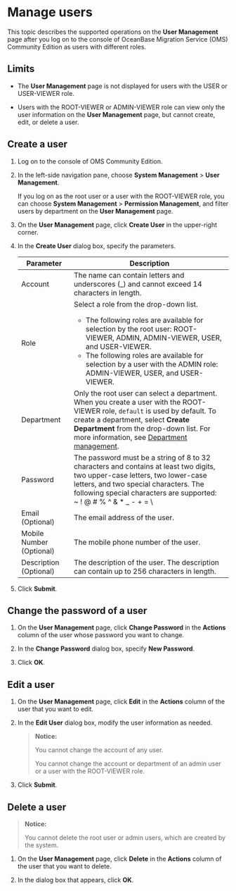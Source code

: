 # Manage users

This topic describes the supported operations on the **User Management** page after you log on to the console of OceanBase Migration Service (OMS) Community Edition as users with different roles.

## Limits

* The **User Management** page is not displayed for users with the USER or USER-VIEWER role.

* Users with the ROOT-VIEWER or ADMIN-VIEWER role can view only the user information on the **User Management** page, but cannot create, edit, or delete a user.

## Create a user

1. Log on to the console of OMS Community Edition.

2. In the left-side navigation pane, choose **System Management** > **User Management**.

   If you log on as the root user or a user with the ROOT-VIEWER role, you can choose **System Management** > **Permission Management**, and filter users by department on the **User Management** page.

3. On the **User Management** page, click **Create User** in the upper-right corner.

4. In the **Create User** dialog box, specify the parameters.

   | Parameter | Description |
   |------|--------------------------------------------------------------------------|
   | Account | The name can contain letters and underscores (_) and cannot exceed 14 characters in length.  |
   | Role | Select a role from the drop-down list. <ul><li>The following roles are available for selection by the root user: ROOT-VIEWER, ADMIN, ADMIN-VIEWER, USER, and USER-VIEWER.  <li>The following roles are available for selection by a user with the ADMIN role: ADMIN-VIEWER, USER, and USER-VIEWER. </ul> |
   | Department | Only the root user can select a department. When you create a user with the ROOT-VIEWER role, `default` is used by default. To create a department, select **Create Department** from the drop-down list. For more information, see [Department management](../1.permission-management/3.department-management.md).  |
   | Password | The password must be a string of 8 to 32 characters and contains at least two digits, two upper-case letters, two lower-case letters, and two special characters. The following special characters are supported:<br>~ ! @ # % ^ & * _ - + = \ | ( ) { } : ; , . ? /[] |
   | Email (Optional) | The email address of the user.  |
   | Mobile Number (Optional) | The mobile phone number of the user.  |
   | Description (Optional) | The description of the user. The description can contain up to 256 characters in length.  |

5. Click **Submit**.

## Change the password of a user

1. On the **User Management** page, click **Change Password** in the **Actions** column of the user whose password you want to change.

2. In the **Change Password** dialog box, specify **New Password**.

3. Click **OK**.

## Edit a user

1. On the **User Management** page, click **Edit** in the **Actions** column of the user that you want to edit.

2. In the **Edit User** dialog box, modify the user information as needed.

   > **Notice:**
   >
   > You cannot change the account of any user.
   >
   > You cannot change the account or department of an admin user or a user with the ROOT-VIEWER role.

3. Click **Submit**.

## Delete a user

> **Notice:**
>
> You cannot delete the root user or admin users, which are created by the system.

1. On the **User Management** page, click **Delete** in the **Actions** column of the user that you want to delete.

2. In the dialog box that appears, click **OK**.
